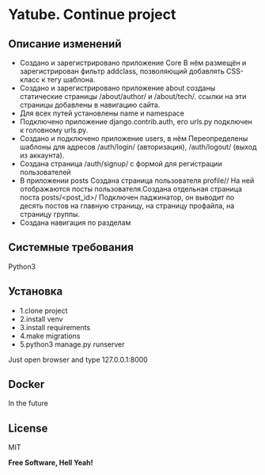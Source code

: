 # Yatube. Continue project  
## Описание изменений
- Создано и зарегистрировано приложение Core
В нём размещён и зарегистрирован фильтр addclass, позволяющий добавлять CSS-класс к тегу шаблона.
- Создано и зарегистрировано приложение about
созданы статические страницы /about/author/ и /about/tech/.
ссылки на эти страницы добавлены в навигацию сайта.
- Для всех путей установлены name и namespace
- Подключено приложение django.contrib.auth, его urls.py подключен к головному urls.py.
- Создано и подключено приложение users, в нём Переопределены шаблоны для адресов
/auth/login/ (авторизация),
/auth/logout/ (выход из аккаунта).
- Создана страница /auth/signup/ с формой для регистрации пользователей
- В приложении posts Создана страница пользователя profile/<username>/ На ней отображаются посты пользователя.Создана отдельная страница поста posts/<post_id>/
Подключен паджинатор, он выводит по десять постов
на главную страницу,
на страницу профайла,
на страницу группы.
- Создана навигация по разделам
 


## Системные требования
 Python3 

## Установка
- 1.clone project
- 2.install venv
- 3.install requirements
- 4.make migrations
- 5.python3 manage.py runserver

Just open browser and type 127.0.0.1:8000


## Docker

In the future

## License

MIT

**Free Software, Hell Yeah!**



